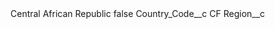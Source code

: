 <?xml version="1.0" encoding="UTF-8"?>
<CustomMetadata xmlns="http://soap.sforce.com/2006/04/metadata" xmlns:xsi="http://www.w3.org/2001/XMLSchema-instance" xmlns:xsd="http://www.w3.org/2001/XMLSchema">
    <label>Central African Republic</label>
    <protected>false</protected>
    <values>
        <field>Country_Code__c</field>
        <value xsi:type="xsd:string">CF</value>
    </values>
    <values>
        <field>Region__c</field>
        <value xsi:nil="true"/>
    </values>
</CustomMetadata>
